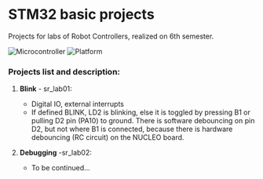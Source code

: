 # STM32 basic projects
Projects for labs of Robot Controllers, realized on 6th semester.

![Microcontroller](https://img.shields.io/badge/Board-NUCLEO_L476RG-white) 
![Platform](https://img.shields.io/badge/Platform-STM32cubeIDE_1.4.0-darkcyan)

### Projects list and description:
1. **Blink** - sr_lab01:
    - Digital IO, external interrupts
    - If defined BLINK, LD2 is blinking, else it is toggled
      by pressing B1 or pulling D2 pin (PA10) to ground.
      There is software debouncing on pin D2,
      but not where B1 is connected, because there is
      hardware debouncing (RC circuit) on the NUCLEO board.


2. **Debugging** -sr_lab02:
    - To be continued...
